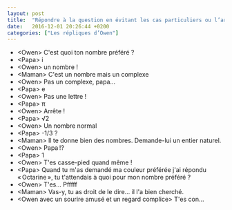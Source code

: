 ```yaml
---
layout: post
title:  "Répondre à la question en évitant les cas particuliers ou l’art de torturer psychologiquement un enfant"
date:   2016-12-01 20:26:44 +0200
categories: ["Les répliques d’Owen"]
---
```


-   \<Owen\> C'est quoi ton nombre préféré ?
-   \<Papa\> i
-   \<Owen\> un nombre !
-   \<Maman\> C'est un nombre mais un complexe
-   \<Owen\> Pas un complexe, papa…
-   \<Papa\> e
-   \<Owen\> Pas une lettre !
-   \<Papa\> π
-   \<Owen\> Arrête !
-   \<Papa\> √2
-   \<Owen\> Un nombre normal
-   \<Papa\> -1/3 ?
-   \<Maman\> Il te donne bien des nombres. Demande-lui un entier naturel.
-   \<Owen\> Papa !?
-   \<Papa\> 1
-   \<Owen\> T'es casse-pied quand même !
-   \<Papa\> Quand tu m'as demandé ma couleur préférée j'ai répondu « Octarine », tu t'attendais à quoi pour mon nombre préféré ?
-   \<Owen\> T'es... Pfffff
-   \<Maman\> Vas-y, tu as droit de le dire… il l'a bien cherché.
-   \<Owen avec un sourire amusé et un regard complice\> T'es con…
